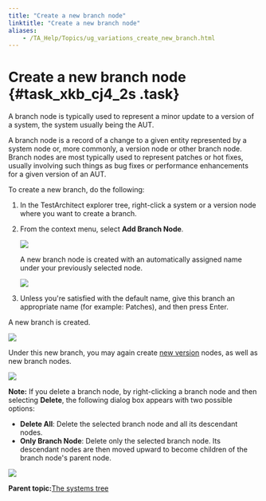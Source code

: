 ```yaml
--- 
title: "Create a new branch node"
linktitle: "Create a new branch node"
aliases: 
    - /TA_Help/Topics/ug_variations_create_new_branch.html
---
```

# Create a new branch node {#task_xkb_cj4_2s .task}

A branch node is typically used to represent a minor update to a version of a system, the system usually being the AUT.

A branch node is a record of a change to a given entity represented by a system node or, more commonly, a version node or other branch node. Branch nodes are most typically used to represent patches or hot fixes, usually involving such things as bug fixes or performance enhancements for a given version of an AUT.

To create a new branch, do the following:

1.  In the TestArchitect explorer tree, right-click a system or a version node where you want to create a branch.

2.  From the context menu, select **Add Branch Node**.

    ![](../Images/Add_branch_variation.png)

    A new branch node is created with an automatically assigned name under your previously selected node.

    ![](../Images/New_branch_effect.png)

3.  Unless you're satisfied with the default name, give this branch an appropriate name \(for example: Patches\), and then press Enter.


A new branch is created.

![](../Images/New_branch_car_rental.png)

Under this new branch, you may again create [new version](Variations_create_linked_create_new_version_node.html) nodes, as well as new branch nodes.

![](../Images/New_branch_car_rental_subversion.png)

**Note:** If you delete a branch node, by right-clicking a branch node and then selecting **Delete**, the following dialog box appears with two possible options:

-   **Delete All**: Delete the selected branch node and all its descendant nodes.
-   **Only Branch Node**: Delete only the selected branch node. Its descendant nodes are then moved upward to become children of the branch node's parent node.

![](../Images/delete_branch_node.png)

**Parent topic:**[The systems tree](../../TA_Help/Topics/Variations_create_linked_system_tree.html)

